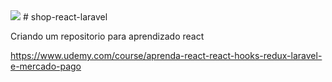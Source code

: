 <img src="https://www.udemy.com/staticx/udemy/images/v6/logo-coral-light.svg">
# shop-react-laravel


Criando um repositorio para aprendizado react

https://www.udemy.com/course/aprenda-react-react-hooks-redux-laravel-e-mercado-pago
